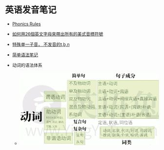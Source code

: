 <h2 id="1b30dae33d16eab9bde306ab4b758372"></h2>


# 英语发音笔记

- [Phonics Rules](english_phonics_rules.md)
- [如何用26個英文字母來帶出所有的美式音標符號](english_26.md)
- [特殊单一子音， 不发音的t,b,n](english_silent.md)
- [简单语法笔记](english_gramma.md)

- 动词的语法体系
    - ![](../imgs/en_verb_gramma.png)

